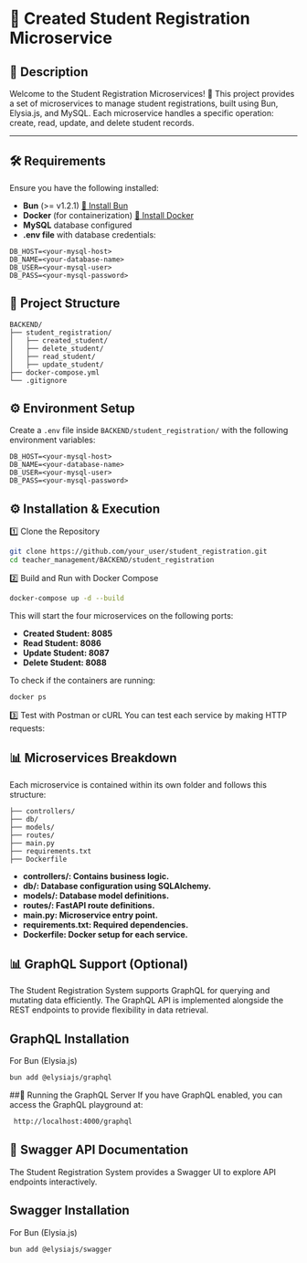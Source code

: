 # 📌 Created Student Registration Microservice

## 📄 Description
Welcome to the Student Registration Microservices! 🚀 This project provides a set of microservices to manage student registrations, built using Bun, Elysia.js, and MySQL. Each microservice handles a specific operation: create, read, update, and delete student records.

---

## 🛠️ Requirements

Ensure you have the following installed:

- **Bun** (>= v1.2.1) [🔗 Install Bun](https://bun.sh/docs/installation)
- **Docker** (for containerization) [🔗 Install Docker](https://docs.docker.com/get-docker/)
- **MySQL** database configured
- **.env file** with database credentials:

```plaintext
DB_HOST=<your-mysql-host>
DB_NAME=<your-database-name>
DB_USER=<your-mysql-user>
DB_PASS=<your-mysql-password>
```
## 🔄 Project Structure
```plaintext
BACKEND/
├── student_registration/
│   ├── created_student/
│   ├── delete_student/
│   ├── read_student/
│   ├── update_student/
├── docker-compose.yml
└── .gitignore
```

## ⚙️ Environment Setup
Create a `.env` file inside `BACKEND/student_registration/` with the following environment variables:

```env
DB_HOST=<your-mysql-host>
DB_NAME=<your-database-name>
DB_USER=<your-mysql-user>
DB_PASS=<your-mysql-password>

```
## ⚙️ Installation & Execution
1️⃣ Clone the Repository
```bash
git clone https://github.com/your_user/student_registration.git
cd teacher_management/BACKEND/student_registration
```
2️⃣ Build and Run with Docker Compose

```bash
docker-compose up -d --build
```
This will start the four microservices on the following ports:

- **Created Student: 8085**
- **Read Student: 8086**
- **Update Student: 8087**
- **Delete Student: 8088**
  
To check if the containers are running:
```bash
docker ps
```
3️⃣ Test with Postman or cURL
You can test each service by making HTTP requests:

## 📊 Microservices Breakdown
Each microservice is contained within its own folder and follows this structure:

```plaintext
├── controllers/
├── db/
├── models/
├── routes/
├── main.py
├── requirements.txt
├── Dockerfile
```
- **controllers/: Contains business logic.**
- **db/: Database configuration using SQLAlchemy.**
- **models/: Database model definitions.**
- **routes/: FastAPI route definitions.**
- **main.py: Microservice entry point.**
- **requirements.txt: Required dependencies.**
- **Dockerfile: Docker setup for each service.**
  
## 📊 GraphQL Support (Optional)
The Student Registration System supports GraphQL for querying and mutating data efficiently. The GraphQL API is implemented alongside the REST endpoints to provide flexibility in data retrieval.

## GraphQL Installation
For Bun (Elysia.js)
```bash
bun add @elysiajs/graphql
```
##🚀 Running the GraphQL Server
If you have GraphQL enabled, you can access the GraphQL playground at:
```bash
 http://localhost:4000/graphql
```

## 📜 Swagger API Documentation
The Student Registration System provides a Swagger UI to explore API endpoints interactively.

## Swagger Installation
For Bun (Elysia.js)
```bash
bun add @elysiajs/swagger
```